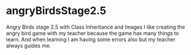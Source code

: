 # angryBirdsStage2.5
Angry Birds stage 2.5 with Class Inheritance and Images
I like creating the angry bird game with my teacher because the game has many things to learn. 
And when learning I am having some errors also but my teacher always guides me.
